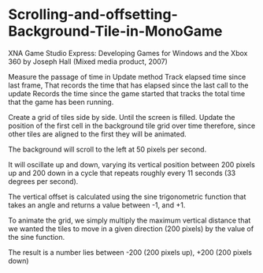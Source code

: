 # Scrolling-and-offsetting-Background-Tile-in-MonoGame
XNA Game Studio Express: Developing Games for Windows and the Xbox 360 by Joseph Hall (Mixed media product, 2007)

Measure the passage of time in Update method
Track elapsed time since last frame, That records the time that has elapsed since the last call to the update 
Records the time since the game started that tracks the total time that the game has been running.


Create a grid of tiles side by side. Until the screen is filled.
Update the position of the first cell in the background tile grid over time therefore, since other tiles are aligned to the first they will be animated.

The background will scroll to the left at 50 pixels per second. 

It will oscillate up and down, varying its vertical position between 200 pixels up and 200 down in a cycle that repeats roughly every 11 seconds (33 degrees per second). 

The vertical offset is calculated using the sine trigonometric function that takes an angle and returns a value between -1, and +1.

To animate the grid, we simply multiply the maximum vertical distance that we wanted the tiles to move in a given direction (200 pixels) by the value of the sine function.

The result is a number lies between -200 (200 pixels up), +200 (200 pixels down)

